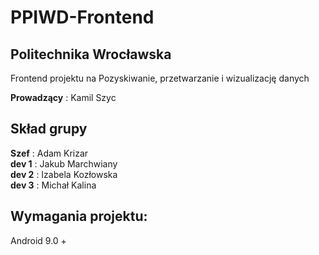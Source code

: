 # PPIWD-Frontend 
## Politechnika Wrocławska
Frontend projektu na Pozyskiwanie, przetwarzanie i wizualizację danych

**Prowadzący** : Kamil Szyc

## Skład grupy
**Szef** : Adam Krizar\
**dev 1** : Jakub Marchwiany\
**dev 2** : Izabela Kozłowska\
**dev 3** : Michał Kalina

## Wymagania projektu:
Android 9.0 +
